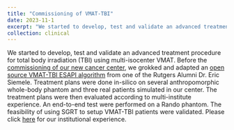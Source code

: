 ```yaml
---
title: "Commissioning of VMAT-TBI"
date: 2023-11-1
excerpt: "We started to develop, test and validate an advanced treatment procedure for total body irradiation (TBI) using multi-isocenter VMAT. Before the [commissioning of our new cancer center](\clinical\clinical-TBc), we grokked and adapted an [open source VMAT-TBI ESAPI algorithm](https://github.com/esimiele/VMAT-TBI) from one of the Rutgers Alumni Dr. Eric Siemele. Treatment plans were done in-silico on several anthropomorphic whole-body phantom and three real patients simulated in our center. The treatment plans were then evaluated according to multi-institute experience. An end-to-end test were performed on a Rando phantom. The feasibility of using SGRT to setup VMAT-TBI patients were validated. Please click [here](\\files\E2ETBI.pdf) for our institutional experience."
collection: clinical
---
```


We started to develop, test and validate an advanced treatment procedure for total body irradiation (TBI) using multi-isocenter VMAT. Before the [commissioning of our new cancer center](\clinical\clinical-TBc), we grokked and adapted an [open source VMAT-TBI ESAPI algorithm](https://github.com/esimiele/VMAT-TBI) from one of the Rutgers Alumni Dr. Eric Siemele. Treatment plans were done in-silico on several anthropomorphic whole-body phantom and three real patients simulated in our center. The treatment plans were then evaluated according to multi-institute experience. An end-to-end test were performed on a Rando phantom. The feasibility of using SGRT to setup VMAT-TBI patients were validated. Please click [here](\files\E2ETBI.pdf) for our institutional experience. 